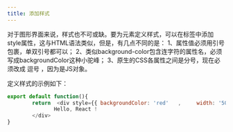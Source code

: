 ```yaml
---
title: 添加样式
---
```



对于图形界面来说，样式也不可或缺。要为元素定义样式，可以在标签中添加style属性，这与HTML语法类似，但是，有几点不同的是：
1、属性值必须用引号包裹，单双引号都可以；
2、类似background-color包含连字符的属性名，必须写成backgroundColor这种小驼峰；
3、原生的CSS各属性之间是分号，现在必须改成    逗号     ，因为是JS对象。

定义样式的示例如下：

```js
export default function(){
        return  <div style={{ backgroundColor: 'red'   ,     width: '50%'   ,    height: '200px'}}>
               Hello, React !
        </div>
}
```
